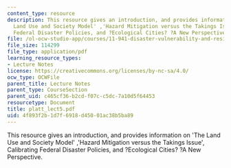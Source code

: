 ```yaml
---
content_type: resource
description: This resource gives an introduction, and provides information on 'The
  Land Use and Society Model' ,'Hazard Mitigation versus the Takings Issue', Calibrating
  Federal Disaster Policies, and ?Ecological Cities? ?A New Perspective.
file: /ol-ocw-studio-app/courses/11-941-disaster-vulnerability-and-resilience-spring-2005/4f893f2b1d7f6918d45001ac38b5ba89_platt_lect5.pdf
file_size: 114299
file_type: application/pdf
learning_resource_types:
- Lecture Notes
license: https://creativecommons.org/licenses/by-nc-sa/4.0/
ocw_type: OCWFile
parent_title: Lecture Notes
parent_type: CourseSection
parent_uid: c465cf36-b2cd-f07c-c5dc-7a10d5f64453
resourcetype: Document
title: platt_lect5.pdf
uid: 4f893f2b-1d7f-6918-d450-01ac38b5ba89
---
```

This resource gives an introduction, and provides information on 'The Land Use and Society Model' ,'Hazard Mitigation versus the Takings Issue', Calibrating Federal Disaster Policies, and ?Ecological Cities? ?A New Perspective.